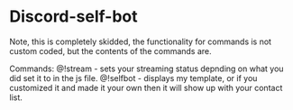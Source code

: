 # Discord-self-bot
Note, this is completely skidded, the functionality for commands is not custom coded, but the contents of the commands are.

Commands:
@!stream - sets your streaming status depnding on what you did set it to in the js file.
@!selfbot - displays my template, or if you customized it and made it your own then it will show up with your contact list.
